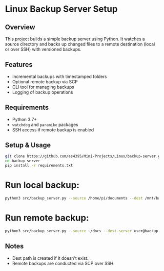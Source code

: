 # Linux Backup Server Setup

## Overview
This project builds a simple backup server using Python. It watches a source directory and backs up changed files to a remote destination (local or over SSH) with versioned backups.

## Features
- Incremental backups with timestamped folders
- Optional remote backup via SCP
- CLI tool for managing backups
- Logging of backup operations

## Requirements
- Python 3.7+
- `watchdog` and `paramiko` packages
- SSH access if remote backup is enabled

## Setup & Usage
```bash
git clone https://github.com/as4395/Mini-Projects/Linux/backup-server.git
cd backup-server
pip install -r requirements.txt
```

# Run local backup:
```bash
python3 src/backup_server.py --source /home/pi/documents --dest /mnt/backup
```

# Run remote backup:
```bash
python3 src/backup_server.py --source ~/docs --dest-server user@backup:/backups
```

## Notes
- Dest path is created if it doesn't exist.
- Remote backups are conducted via SCP over SSH.
